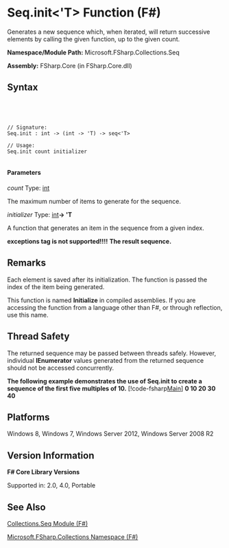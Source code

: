 # Seq.init<'T> Function (F#)

Generates a new sequence which, when iterated, will return successive elements by calling the given function, up to the given count.

**Namespace/Module Path:** Microsoft.FSharp.Collections.Seq

**Assembly:** FSharp.Core (in FSharp.Core.dll)


## Syntax



```




// Signature:
Seq.init : int -> (int -> 'T) -> seq<'T>

// Usage:
Seq.init count initializer


```





#### Parameters
*count*
Type: [int](http://msdn.microsoft.com/en-us/library/025d5455-3622-4ea5-9573-3ecbd4ee1375)


The maximum number of items to generate for the sequence.


*initializer*
Type: [int](http://msdn.microsoft.com/en-us/library/025d5455-3622-4ea5-9573-3ecbd4ee1375)**-&gt; 'T**


A function that generates an item in the sequence from a given index.



**exceptions tag is not supported!!!!**
**The result sequence.**
## Remarks
Each element is saved after its initialization. The function is passed the index of the item being generated.

This function is named **Initialize** in compiled assemblies. If you are accessing the function from a language other than F#, or through reflection, use this name.


## Thread Safety
The returned sequence may be passed between threads safely. However, individual **IEnumerator** values generated from the returned sequence should not be accessed concurrently.

**The following example demonstrates the use of Seq.init to create a sequence of the first five multiples of 10.**
[!code-fsharp[Main](snippets/fssequences/snippet10.fs)]
**0 10 20 30 40**
## Platforms
Windows 8, Windows 7, Windows Server 2012, Windows Server 2008 R2


## Version Information
**F# Core Library Versions**

Supported in: 2.0, 4.0, Portable




## See Also
[Collections.Seq Module &#40;F&#35;&#41;](Collections.Seq-Module-%5BFSharp%5D.md)

[Microsoft.FSharp.Collections Namespace &#40;F&#35;&#41;](Microsoft.FSharp.Collections-Namespace-%5BFSharp%5D.md)

